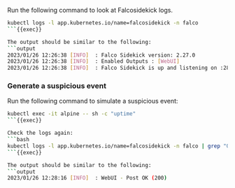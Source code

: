 Run the following command to look at Falcosidekick logs.
```bash
kubectl logs -l app.kubernetes.io/name=falcosidekick -n falco
```{{exec}}

The output should be similar to the following:
```output
2023/01/26 12:26:38 [INFO]  : Falco Sidekick version: 2.27.0
2023/01/26 12:26:38 [INFO]  : Enabled Outputs : [WebUI]
2023/01/26 12:26:38 [INFO]  : Falco Sidekick is up and listening on :2801
```

### Generate a suspicious event

Run the following command to simulate a suspicious event:
```bash
kubectl exec -it alpine -- sh -c "uptime"
```{{exec}}

Check the logs again:
```bash
kubectl logs -l app.kubernetes.io/name=falcosidekick -n falco | grep "OK"
```{{exec}}

The output should be similar to the following:
```output
2023/01/26 12:28:16 [INFO]  : WebUI - Post OK (200)
```
